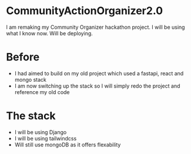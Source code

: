 # CommunityActionOrganizer2.0
I am remaking my Community Organizer hackathon project. I will be using what I know now. Will be deploying. 

# Before
- I had aimed to build on my old project which used a fastapi, react and mongo stack 
- I am now switching up the stack so I will simply redo the project and reference my old code

# The stack
- I will be using Django 
- I will be using tailwindcss
- Will still use mongoDB as it offers flexability


